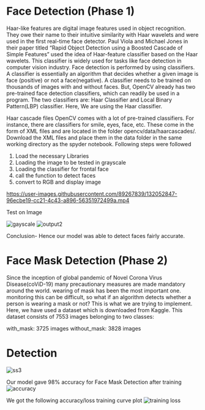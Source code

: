 # Face Detection (Phase 1)
Haar-like features are digital image features used in object recognition. They owe their name to their intuitive similarity with Haar wavelets and were used in the first real-time face detector. Paul Viola and Michael Jones in their paper titled “Rapid Object Detection using a Boosted Cascade of Simple Features” used the idea of Haar-feature classifier based on the Haar wavelets. This classifier is widely used for tasks like face detection in computer vision industry.
Face detection is performed by using classifiers. A classifier is essentially an algorithm that decides whether a given image is face (positive) or not a face(negative). A classifier needs to be trained on thousands of images with and without faces. But, OpenCV already has two pre-trained face detection classifiers, which can readily be used in a program. The two classifiers are: Haar Classifier and Local Binary Pattern(LBP) classifier. 
Here, We are using the Haar classifier.

Haar cascade files
OpenCV comes with a lot of pre-trained classifiers. For instance, there are classifiers for smile, eyes, face, etc. These come in the form of XML files and are located in the folder opencv/data/haarcascades/.
Download the XML files and place them in the data folder in the same working directory as the spyder notebook.
Following steps were followed
1. Load the necessary Libraries
2. Loading the image to be tested in grayscale
3. Loading the classifier for frontal face
4. call the function to detect faces
5. convert to RGB and display image






https://user-images.githubusercontent.com/89267839/132052847-96ecbe19-cc21-4c43-a896-56351972499a.mp4

Test on Image


![gayscale](https://user-images.githubusercontent.com/89267839/132081529-2d5e404c-de84-41f9-9df5-0c7c3f5b7524.png)
![output2](https://user-images.githubusercontent.com/89267839/132081579-8a922195-984c-4315-9a4c-d8434ae1ea5f.png)


Conclusion- Hence our model was able to detect faces fairly accurate.


# Face Mask Detection (Phase 2)
Since the inception of global pandemic of Novel Corona Virus Disease(coViD-19) many precautionary measures are made mandatory around the world. wearing of mask has been the most important one. monitoring this can be difficult, so what if an algorithm detects whether a person is wearing a mask or not?
This is what we are trying to implement. Here, we have used a dataset which is downloaded from Kaggle.
This dataset consists of 7553 images belonging to two classes:

with_mask: 3725 images
without_mask: 3828 images

# Detection
![ss3](https://user-images.githubusercontent.com/89267839/132084512-59729856-f1cc-467f-82ed-2cef2f2dca0c.png)


Our model gave 98% accuracy for Face Mask Detection after training
![accuracy](https://user-images.githubusercontent.com/89267839/132084476-1196458c-7a23-444b-ad54-cbcc1ef49ddd.JPG)



We got the following accuracy/loss training curve plot
![training loss](https://user-images.githubusercontent.com/89267839/132084419-736211d1-f7b6-4bbf-9a6d-ec2d79738650.JPG)





